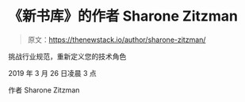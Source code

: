 # 《新书库》的作者 Sharone Zitzman

> 原文：<https://thenewstack.io/author/sharone-zitzman/>

挑战行业规范，重新定义您的技术角色

2019 年 3 月 26 日凌晨 3 点

作者 Sharone Zitzman
